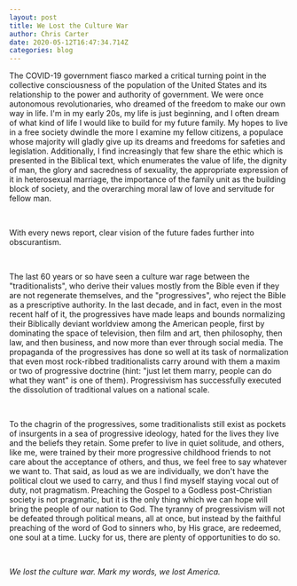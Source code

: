 ```yaml
---
layout: post
title: We Lost the Culture War
author: Chris Carter
date: 2020-05-12T16:47:34.714Z
categories: blog
---
```

The COVID-19 government fiasco marked a critical turning point in the collective consciousness of the population of the United States and its relationship to the power and authority of government. We were once autonomous revolutionaries, who dreamed of the freedom to make our own way in life. I'm in my early 20s, my life is just beginning, and I often dream of what kind of life I would like to build for my future family. My hopes to live in a free society dwindle the more I examine my fellow citizens, a populace whose majority will gladly give up its dreams and freedoms for safeties and legislation. Additionally, I find increasingly that few share the ethic which is presented in the Biblical text, which enumerates the value of life, the dignity of man, the glory and sacredness of sexuality, the appropriate expression of it in heterosexual marriage, the importance of the family unit as the building block of society, and the overarching moral law of love and servitude for fellow man. 

<br>

With every news report, clear vision of the future fades further into obscurantism.

<br>

The last 60 years or so have seen a culture war rage between the "traditionalists", who derive their values mostly from the Bible even if they are not regenerate themselves, and the "progressives", who reject the Bible as a prescriptive authority. In the last decade, and in fact, even in the most recent half of it, the progressives have made leaps and bounds normalizing their Biblically deviant worldview among the American people, first by dominating the space of television, then film and art, then philosophy, then law, and then business, and now more than ever through social media. The propaganda of the progressives has done so well at its task of normalization that even most rock-ribbed traditionalists carry around with them a maxim or two of progressive doctrine (hint: "just let them marry, people can do what they want" is one of them). Progressivism has successfully executed the dissolution of traditional values on a national scale. 

<br>

To the chagrin of the progressives, some traditionalists still exist as pockets of insurgents in a sea of progressive ideology, hated for the lives they live and the beliefs they retain. Some prefer to live in quiet solitude, and others, like me, were trained by their more progressive childhood friends to not care about the acceptance of others, and thus, we feel free to say whatever we want to. That said, as loud as we are individually, we don't have the political clout we used to carry, and thus I find myself staying vocal out of duty, not pragmatism. Preaching the Gospel to a Godless post-Christian society is not pragmatic, but it is the only thing which we can hope will bring the people of our nation to God. The tyranny of progressivism will not be defeated through political means, all at once, but instead by the faithful preaching of the word of God to sinners who, by His grace, are redeemed, one soul at a time. Lucky for us, there are plenty of opportunities to do so.

<br>

*We lost the culture war. Mark my words, we lost America.*